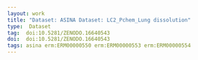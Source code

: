 ```yaml
---
layout: work
title: "Dataset: ASINA Dataset: LC2_Pchem_Lung dissolution"
type:  Dataset
tag:  doi:10.5281/ZENODO.16640543
doi:  doi:10.5281/ZENODO.16640543
tags: asina erm:ERM00000550 erm:ERM00000553 erm:ERM00000554
---
```

